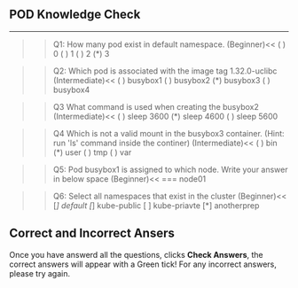 ##

## POD Knowledge Check
---

>>Q1: How many pod exist in default namespace. (Beginner)<<
( ) 0
( ) 1
( ) 2
(*) 3

>>Q2: Which pod is associated with the image tag 1.32.0-uclibc (Intermediate)<<
( ) busybox1
( ) busybox2
(*) busybox3
( ) busybox4

>>Q3 What command is used when creating the busybox2 (Intermediate)<<
( ) sleep 3600
(*) sleep 4600
( ) sleep 5600

>>Q4 Which is not a valid mount in the busybox3 container. (Hint: run 'ls' command inside the continer) (Intermediate)<<
( ) bin
(*) user
( ) tmp
( ) var

>>Q5: Pod busybox1 is assigned to which node. Write your answer in below space (Beginner)<<
=== node01

>>Q6: Select all namespaces that exist in the cluster (Beginner)<<
[*] default
[*] kube-public
[ ] kube-priavte
[*] anotherprep

## Correct and Incorrect Ansers

Once you have answerd all the questions, clicks **Check Answers**, the correct answers will appear with a Green tick! For any incorrect answers, please try again.